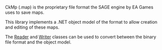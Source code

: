 CkMp (.map) is the proprietary file format the SAGE engine by EA Games uses to save maps.
 
This library implements a .NET object model of the format to allow creation and editing of these maps.
 
The [Reader](https://github.com/Skleni/genesis/blob/master/CkMp.Data/Reader.cs) and [Writer](https://github.com/Skleni/genesis/blob/master/CkMp.Data/Writer.cs) classes can be used to convert between the binary file format and the object model.
